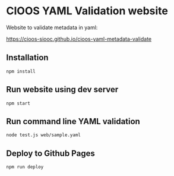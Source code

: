 # CIOOS YAML Validation website

Website to validate metadata in yaml:

<https://cioos-siooc.github.io/cioos-yaml-metadata-validate>

## Installation

`npm install`

## Run website using dev server

`npm start`

## Run command line YAML validation

`node test.js web/sample.yaml`

## Deploy to Github Pages

`npm run deploy`
